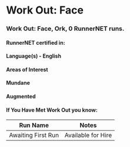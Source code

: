 # Work Out: Face

### Work Out: Face, Ork, 0 RunnerNET runs.

> 

#### RunnerNET certified in:
> 

#### Language(s) - English
#### Areas of Interest
> 

#### Mundane
#### Augmented
#### If You Have Met Work Out you know:
> 

| Run Name| Notes|
| ----------- | ----------- |
| Awaiting First Run | Available for Hire |
